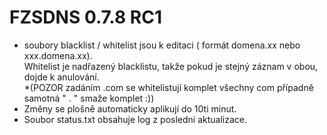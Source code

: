 # FZSDNS 0.7.8 RC1

- soubory blacklist / whitelist jsou k editaci ( formát domena.xx nebo xxx.domena.xx). <br />
  Whitelist je nadřazený blacklistu, takže pokud je stejný záznam v obou, dojde k anulování. <br />
  *(POZOR zadáním .com se whitelistují komplet všechny com případně samotná " . " smaže komplet :)) <br />
- Změny se plošně automaticky aplikují do 10ti minut. <br /> 
- Soubor status.txt obsahuje log z posledni aktualizace.  
